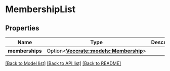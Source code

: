 # MembershipList

## Properties

Name | Type | Description | Notes
------------ | ------------- | ------------- | -------------
**memberships** | Option<[**Vec<crate::models::Membership>**](Membership.md)> |  | [optional]

[[Back to Model list]](../README.md#documentation-for-models) [[Back to API list]](../README.md#documentation-for-api-endpoints) [[Back to README]](../README.md)


